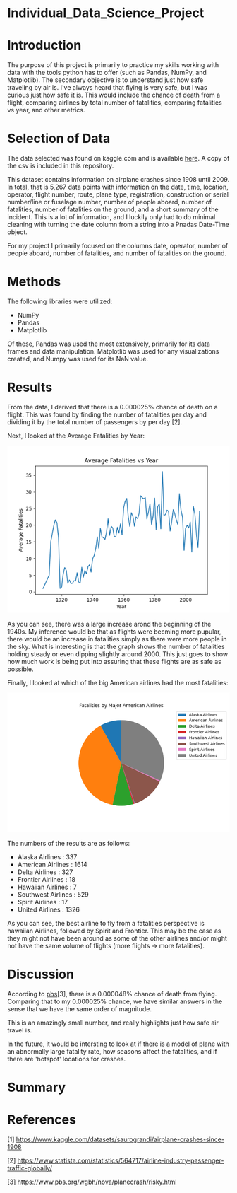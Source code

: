 # Individual_Data_Science_Project

# Introduction

The purpose of this project is primarily to practice my skills working with data with the tools python has to offer (such as Pandas, NumPy, and Matplotlib). The secondary objective is to understand just how safe traveling by air is. I've always heard that flying is very safe, but I was curious just how safe it is. This would include the chance of death from a flight, comparing airlines by total number of fatalities, comparing fatalities vs year, and other metrics.

# Selection of Data

The data selected was found on kaggle.com and is available [here](https://www.kaggle.com/datasets/saurograndi/airplane-crashes-since-1908). A copy of the csv is included in this repository.

This dataset contains information on airplane crashes since 1908 until 2009. In total, that is 5,267 data points with information on the date, time, location, operator, flight number, route, plane type, registration, construction or serial number/line or fuselage number, number of people aboard, number of fatalities, number of fatalities on the ground, and a short summary of the incident. This is a lot of information, and I luckily only had to do minimal cleaning with turning the date column from a string into a Pnadas Date-Time object.

For my project I primarily focused on the columns date, operator, number of people aboard, number of fatalities, and number of fatalities on the ground.

# Methods

The following libraries were utilized:
 - NumPy
 - Pandas
 - Matplotlib

Of these, Pandas was used the most extensively, primarily for its data frames and data manipulation. Matplotlib was used for any visualizations created, and Numpy was used for its NaN value.

# Results

From the data, I derived that there is a 0.000025% chance of death on a flight. This was found by finding the number of fatalities per day and dividing it by the total number of passengers by per day [2].

Next, I looked at the Average Fatalities by Year:

![Average Fatalites vs Year](Outputted_Data/FatalitiesByYear.png)

As you can see, there was a large increase arond the beginning of the 1940s. My inference would be that as flights were becming more pupular, there would be an increase in fatalities simply as there were more people in the sky. What is interesting is that the graph shows the number of fatalities holding steady or even dipping slightly around 2000. This just goes to show how much work is being put into assuring that these flights are as safe as possible.

Finally, I looked at which of the big American airlines had the most fatalities: 

![Average Fatalites vs Year](Outputted_Data/Airline_Pie_Chart.png)

The numbers of the results are as follows:
   
 - Alaska Airlines    : 337
 - American Airlines  : 1614
 - Delta Airlines     : 327
 - Frontier Airlines  : 18
 - Hawaiian Airlines  : 7
 - Southwest Airlines : 529
 - Spirit Airlines    : 17
 - United Airlines    : 1326

As you can see, the best airline to fly from a fatalities perspective is hawaiian Airlines, followed by Spirit and Frontier. This may be the case as they might not have been around as some of the other airlines and/or might not have the same volume of flights (more flights -> more fatalities).

# Discussion

According to [pbs](https://www.pbs.org/wgbh/nova/planecrash/risky.html)[3], there is a 0.000048% chance of death from flying. Comparing that to my 0.000025% chance, we have similar answers in the sense that we have the same order of magnitude.

This is an amazingly small number, and really highlights just how safe air travel is.

In the future, it would be intersting to look at if there is a model of plane with an abnormally large fatality rate, how seasons affect the fatalities, and if there are 'hotspot' locations for crashes.

# Summary

# References

[1] https://www.kaggle.com/datasets/saurograndi/airplane-crashes-since-1908

[2] https://www.statista.com/statistics/564717/airline-industry-passenger-traffic-globally/

[3] https://www.pbs.org/wgbh/nova/planecrash/risky.html


